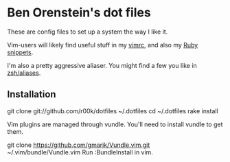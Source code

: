 # Ben Orenstein's dot files

These are config files to set up a system the way I like it.

Vim-users will likely find useful stuff in my [vimrc](vimrc), and also my [Ruby snippets](vim/snippets/ruby.snippets).

I'm also a pretty aggressive aliaser. You might find a few you like in [zsh/aliases](zsh/aliases).

## Installation

  git clone git://github.com/r00k/dotfiles ~/.dotfiles
  cd ~/.dotfiles
  rake install

  Vim plugins are managed through vundle. You'll need to install vundle to get them.

  git clone https://github.com/gmarik/Vundle.vim.git ~/.vim/bundle/Vundle.vim
  Run :BundleInstall in vim.
